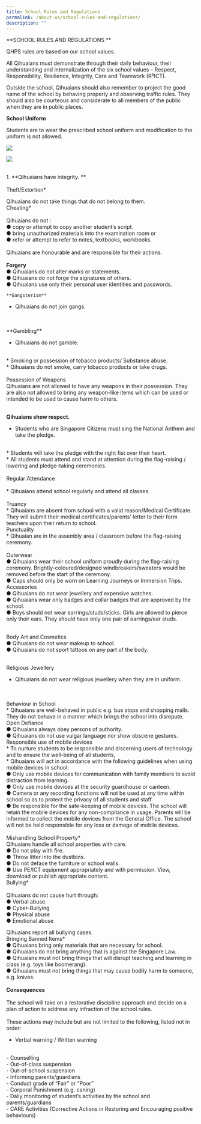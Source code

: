 ```yaml
---
title: School Rules and Regulations
permalink: /about-us/school-rules-and-regulations/
description: ""
---
```

**SCHOOL RULES AND REGULATIONS
**

QHPS rules are based on our school values.        

All Qihuaians must demonstrate through their daily behaviour, their understanding and internalization of the six school values – Respect, Responsibility, Resilience, Integrity, Care and Teamwork (R³ICT).

Outside the school, Qihuaians should also remember to project the good name of the school by behaving properly and observing traffic rules. They should also be courteous and considerate to all members of the public when they are in public places.

**School Uniform**

Students are to wear the prescribed school uniform and modification to the uniform is not allowed.

![](/images/About%20Us/boys%20attire.jpeg)

   ![](/images/About%20Us/Girls%20attire.jpeg)

<BR>
1. **Qihuaians have integrity.	**
<BR>
<BR>
Theft/Extortion*

Qihuaians do not take things that do not belong to them.
<BR>
	Cheating*
	<BR>
	<BR>
Qihuaians do not :
<BR>
●	copy or attempt to copy another student’s script.
<BR>
●	bring unauthorized materials into the examination room or
<BR>
●	refer or attempt to refer to notes, textbooks, workbooks.
<BR>
<BR>
Qihuaians are honourable and are responsible for their actions.	
<BR>
<BR>
**Forgery**
<BR>
●	Qihuaians do not alter marks or statements.
<BR>
●	Qihuaians do not forge the signatures of others.
<BR>
●	Qihuaians use only their personal user identities and passwords.
<BR>

	**Gangsterism**
	
* Qihuaians do not join gangs.
<BR>
	<BR>
	**Gambling**
	
* Qihuaians do not gamble.
<BR>
* Smoking or possession of tobacco products/ Substance abuse.
	<BR>
* Qihuaians do not smoke, carry tobacco products or take drugs.
<BR>
<BR>
	Possession of Weapons
	<BR>
Qihuaians are not allowed to have any weapons in their possession. They are also not allowed to bring any weapon-like items which can be used or intended to be used to cause harm to others. 
<BR>
<BR>
 
 **Qihuaians show respect.**
 
*  Students who are Singapore Citizens must sing the National Anthem and take the pledge. 
<BR>
* Students will take the pledge with the right fist over their heart.
<BR>
* All students must attend and stand at attention during the flag-raising / lowering and pledge-taking ceremonies.
<BR>
<BR>
Regular Attendance
<BR>
<BR>
* Qihuaians attend school regularly and attend all classes.
<BR>
<BR>
Truancy
<BR>
* Qihuaians are absent from school with a valid reason/Medical Certificate. They will submit their medical certificates/parents’ letter to their form teachers upon their return to school.
<BR>
	Punctuality
	<BR>
* Qihuaian are in the assembly area / classroom before the flag-raising ceremony.
<BR>
<BR>
	Outerwear
	<BR>
●	Qihuaians wear their school uniform proudly during the flag-raising ceremony. Brightly-coloured/designed windbreakers/sweaters would be removed before the start of the ceremony.
<BR>
●	Caps should only be worn on Learning Journeys or Immersion Trips.
<BR>
Accessories
<BR>
●	Qihuaians do not wear jewellery and expensive watches.
<BR>
●	Qihuaians wear only badges and collar badges that are approved by the school.
<BR>
●	Boys should not wear earrings/studs/sticks. Girls are allowed to pierce only their ears. They should have only one pair of earrings/ear studs.
<BR>
<BR>

Body Art and Cosmetics
<BR>
●	Qihuaians do not wear makeup to school.
<BR>
●	Qihuaians do not sport tattoos on any part of the body.
<BR>
<BR>

Religious Jewellery
<BR>
* Qihuaians do not wear religious jewellery when they are in uniform.
<BR>
<BR>
Behaviour in School 
<BR>
* Qihuaians are well-behaved in public e.g. bus stops and shopping malls. They do not behave in a manner which brings the school into disrepute.
<BR>
	Open Defiance
	<BR>
●	Qihuaians always obey persons of authority.
<BR>
●	Qihuaians do not use vulgar language nor show obscene gestures.
<BR>
	Responsible use of mobile devices
	<BR>
* To nurture students to be responsible and discerning users of technology and to ensure the well-being of all students, 
<BR>
* Qihuaians will act in accordance with the following guidelines when using mobile devices in school:
<BR>
●	Only use mobile devices for communication with family members to avoid distraction from learning.
<BR>
●	Only use mobile devices at the security guardhouse or canteen.
<BR>
●	Camera or any recording functions will not be used at any time within school so as to protect the privacy of all students and staff.
<BR>
●	Be responsible for the safe-keeping of mobile devices. The school will retain the mobile devices for any non-compliance in usage. Parents will be informed to collect the mobile devices from the General Office. The school will not be held responsible for any loss or damage of mobile devices.
<BR>
<BR>
	Mishandling School Property*
	<BR>
Qihuaians handle all school properties with care.
<BR>
●	Do not play with fire.
<BR>
●	Throw litter into the dustbins.
<BR>
●	Do not deface the furniture or school walls.
<BR>
●	Use PE/ICT equipment appropriately and with permission. View, download or publish appropriate content.
<BR>
	Bullying*
	<BR>
	<BR>
Qihuaians do not cause hurt through:
<BR>
●	Verbal abuse
<BR>
●	Cyber-Bullying
<BR>
●	Physical abuse
<BR>
●	Emotional abuse
<BR>

Qihuaians report all bullying cases.
<BR>
	Bringing Banned Items*
	<BR>
●	Qihuaians bring only materials that are necessary for school.
<BR>
●	Qihuaians do not bring anything that is against the Singapore Law.
<BR>
●	Qihuaians must not bring things that will disrupt teaching and learning in class (e.g. toys like boomerang).
<BR>
●	Qihuaians must not bring things that may cause bodily harm to someone, e.g. knives.
<BR>
<BR>
**Consequences**
<BR>
<BR>
The school will take on a restorative discipline approach and decide on a plan of action to address any infraction of the school rules. 
<BR>
<BR>
These actions may include but are not limited to the following, listed not in order:
<BR>
-	Verbal warning / Written warning
<BR>
-	Counselling
<BR>
-	Out-of-class suspension
<BR>
-	Out-of-school suspension
<BR>
-	Informing parents/guardians
<BR>
-	Conduct grade of “Fair” or “Poor” 
<BR>
-	Corporal Punishment (e.g. caning)
<BR>
-	Daily monitoring of student’s activities by the school and parents/guardians
<BR>
-	CARE Activities (Corrective Actions in Restoring and Encouraging positive behaviours) 
<BR>
